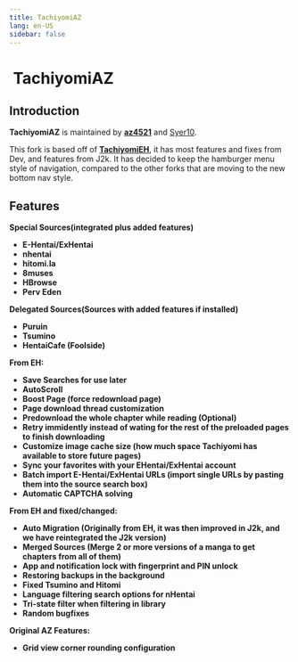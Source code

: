 ```yaml
---
title: TachiyomiAZ
lang: en-US
sidebar: false
---
```


# <img class="headerLogo" :src="$withBase('/assets/media/fork-AZ-icon.png')"> TachiyomiAZ

<ForkButtons forkName="TachiyomiAZ" downloadLink="https://api.github.com/repos/az4521/TachiyomiAZ/releases/latest" githubLink="window.open('https://github.com/az4521/TachiyomiAZ')"/>

## Introduction
**TachiyomiAZ** is maintained by **[az4521](https://github.com/az4521)** and [Syer10](https://github.com/jobobby04).

This fork is based off of **[TachiyomiEH](/forks/TachiyomiEH)**, it has most features and fixes from Dev, and features from J2k. It has decided to keep the hamburger menu style of navigation, compared to the other forks that are moving to the new bottom nav style.

## Features

**Special Sources(integrated plus added features)**
- **E-Hentai/ExHentai**
- **nhentai**
- **hitomi.la**
- **8muses**
- **HBrowse**
- **Perv Eden**

**Delegated Sources(Sources with added features if installed)**
- **Puruin**
- **Tsumino**
- **HentaiCafe (Foolside)**


**From EH:**
- **Save Searches for use later**
- **AutoScroll**
- **Boost Page (force redownload page)**
- **Page download thread customization**
- **Predownload the whole chapter while reading (Optional)**
- **Retry immidently instead of wating for the rest of the preloaded pages to finish downloading**
- **Customize image cache size (how much space Tachiyomi has available to store future pages)**
- **Sync your favorites with your EHentai/ExHentai account**
- **Batch import E-Hentai/ExHentai URLs (import single URLs by pasting them into the source search box)**
- **Automatic CAPTCHA solving**


**From EH and fixed/changed:**
- **Auto Migration (Originally from EH, it was then improved in J2k, and we have reintegrated the J2k version)**
- **Merged Sources (Merge 2 or more versions of a manga to get chapters from all of them)**
- **App and notification lock with fingerprint and PIN unlock**
- **Restoring backups in the background**
- **Fixed Tsumino and Hitomi**
- **Language filtering search options for nHentai**
- **Tri-state filter when filtering in library**
- **Random bugfixes**


**Original AZ Features:**
- **Grid view corner rounding configuration**



<img :src="$withBase('/assets/media/fork-AZ-symbol.png')">
